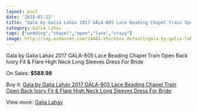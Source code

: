 ```yaml
---
layout: post
date: '2018-01-22'
title: "Gala by Galia Lahav 2017 GALA-805 Lace Beading Chapel Train Open Back Ivory Fit & Flare High Neck Long Sleeves Dress For Bride"
category: Galia Lahav
tags: ["wedding","chapel","open","lace","crazy"]
image: http://img.eudances.com/24481-thickbox_default/gala-by-galia-lahav-2017-gala-805-lace-beading-chapel-train-open-back-ivory-fit-flare-high-neck-long-sleeves-dress-for-bride.jpg
---
```

Gala by Galia Lahav 2017 GALA-805 Lace Beading Chapel Train Open Back Ivory Fit & Flare High Neck Long Sleeves Dress For Bride

On Sales: **$588.98**
<a href="https://www.eudances.com/en/galia-lahav/8127-gala-by-galia-lahav-2017-gala-805-lace-beading-chapel-train-open-back-ivory-fit-flare-high-neck-long-sleeves-dress-for-bride.html"><amp-img layout="responsive" width="600" height="600" src="//img.eudances.com/24481-thickbox_default/gala-by-galia-lahav-2017-gala-805-lace-beading-chapel-train-open-back-ivory-fit-flare-high-neck-long-sleeves-dress-for-bride.jpg" alt="Gala by Galia Lahav 2017 GALA-805 Lace Beading Chapel Train Open Back Ivory Fit & Flare High Neck Long Sleeves Dress For Bride 0" /></a>
<a href="https://www.eudances.com/en/galia-lahav/8127-gala-by-galia-lahav-2017-gala-805-lace-beading-chapel-train-open-back-ivory-fit-flare-high-neck-long-sleeves-dress-for-bride.html"><amp-img layout="responsive" width="600" height="600" src="//img.eudances.com/24486-thickbox_default/gala-by-galia-lahav-2017-gala-805-lace-beading-chapel-train-open-back-ivory-fit-flare-high-neck-long-sleeves-dress-for-bride.jpg" alt="Gala by Galia Lahav 2017 GALA-805 Lace Beading Chapel Train Open Back Ivory Fit & Flare High Neck Long Sleeves Dress For Bride 1" /></a>
<a href="https://www.eudances.com/en/galia-lahav/8127-gala-by-galia-lahav-2017-gala-805-lace-beading-chapel-train-open-back-ivory-fit-flare-high-neck-long-sleeves-dress-for-bride.html"><amp-img layout="responsive" width="600" height="600" src="//img.eudances.com/24485-thickbox_default/gala-by-galia-lahav-2017-gala-805-lace-beading-chapel-train-open-back-ivory-fit-flare-high-neck-long-sleeves-dress-for-bride.jpg" alt="Gala by Galia Lahav 2017 GALA-805 Lace Beading Chapel Train Open Back Ivory Fit & Flare High Neck Long Sleeves Dress For Bride 2" /></a>
<a href="https://www.eudances.com/en/galia-lahav/8127-gala-by-galia-lahav-2017-gala-805-lace-beading-chapel-train-open-back-ivory-fit-flare-high-neck-long-sleeves-dress-for-bride.html"><amp-img layout="responsive" width="600" height="600" src="//img.eudances.com/24484-thickbox_default/gala-by-galia-lahav-2017-gala-805-lace-beading-chapel-train-open-back-ivory-fit-flare-high-neck-long-sleeves-dress-for-bride.jpg" alt="Gala by Galia Lahav 2017 GALA-805 Lace Beading Chapel Train Open Back Ivory Fit & Flare High Neck Long Sleeves Dress For Bride 3" /></a>
<a href="https://www.eudances.com/en/galia-lahav/8127-gala-by-galia-lahav-2017-gala-805-lace-beading-chapel-train-open-back-ivory-fit-flare-high-neck-long-sleeves-dress-for-bride.html"><amp-img layout="responsive" width="600" height="600" src="//img.eudances.com/24483-thickbox_default/gala-by-galia-lahav-2017-gala-805-lace-beading-chapel-train-open-back-ivory-fit-flare-high-neck-long-sleeves-dress-for-bride.jpg" alt="Gala by Galia Lahav 2017 GALA-805 Lace Beading Chapel Train Open Back Ivory Fit & Flare High Neck Long Sleeves Dress For Bride 4" /></a>
<a href="https://www.eudances.com/en/galia-lahav/8127-gala-by-galia-lahav-2017-gala-805-lace-beading-chapel-train-open-back-ivory-fit-flare-high-neck-long-sleeves-dress-for-bride.html"><amp-img layout="responsive" width="600" height="600" src="//img.eudances.com/24482-thickbox_default/gala-by-galia-lahav-2017-gala-805-lace-beading-chapel-train-open-back-ivory-fit-flare-high-neck-long-sleeves-dress-for-bride.jpg" alt="Gala by Galia Lahav 2017 GALA-805 Lace Beading Chapel Train Open Back Ivory Fit & Flare High Neck Long Sleeves Dress For Bride 5" /></a>

Buy it: [Gala by Galia Lahav 2017 GALA-805 Lace Beading Chapel Train Open Back Ivory Fit & Flare High Neck Long Sleeves Dress For Bride](https://www.eudances.com/en/galia-lahav/8127-gala-by-galia-lahav-2017-gala-805-lace-beading-chapel-train-open-back-ivory-fit-flare-high-neck-long-sleeves-dress-for-bride.html "Gala by Galia Lahav 2017 GALA-805 Lace Beading Chapel Train Open Back Ivory Fit & Flare High Neck Long Sleeves Dress For Bride")

View more: [Galia Lahav](https://www.eudances.com/en/119-galia-lahav "Galia Lahav")